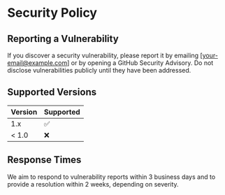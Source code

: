# Security Policy

## Reporting a Vulnerability

If you discover a security vulnerability, please report it by emailing [your-email@example.com] or by opening a GitHub Security Advisory. Do not disclose vulnerabilities publicly until they have been addressed.

## Supported Versions

| Version | Supported          |
| ------- | ------------------ |
| 1.x     | :white_check_mark: |
| < 1.0   | :x:                |

## Response Times

We aim to respond to vulnerability reports within 3 business days and to provide a resolution within 2 weeks, depending on severity.
